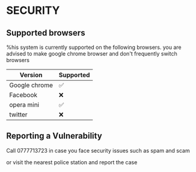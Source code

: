 # SECURITY 

## Supported browsers

%his system is currently supported on the following browsers. you are advised to make google chrome browser and don't frequently switch browsers 

| Version | Supported          |
| ------- | ------------------ |
| Google chrome | :white_check_mark: |
| Facebook  | :x:                |
| opera mini | :white_check_mark: |
| twitter | :x:                |

## Reporting a Vulnerability

Call 0777713723 in case you face security issues such as spam and scam 

or visit the nearest police station and report the case 
